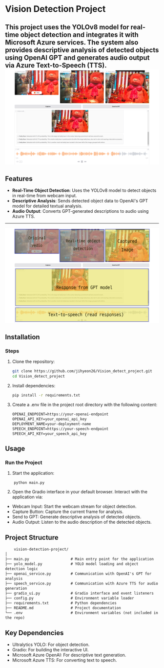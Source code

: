 # Vision Detection Project

This project uses the YOLOv8 model for real-time object detection and integrates it with Microsoft Azure services. The system also provides descriptive analysis of detected objects using OpenAI GPT and generates audio output via Azure Text-to-Speech (TTS).
![UI Screenshot](results/result.png)<br>
---

## Features

- **Real-Time Object Detection**: Uses the YOLOv8 model to detect objects in real-time from webcam input.
- **Descriptive Analysis**: Sends detected object data to OpenAI's GPT model for detailed textual analysis.
- **Audio Output**: Converts GPT-generated descriptions to audio using Azure TTS.

---

![UI Screenshot](results/result_describe.png)

## Installation

### Steps
1. Clone the repository:
   ```bash
   git clone https://github.com/jihyeon26/Vision_detect_project.git
   cd Vision_detect_project
   ```
2. Install dependencies:
    ```bash
    pip install -r requirements.txt
    ```
3. Create a .env file in the project root directory with the following content:
    ```env
    OPENAI_ENDPOINT=https://your-openai-endpoint
    OPENAI_API_KEY=your_openai_api_key
    DEPLOYMENT_NAME=your-deployment-name
    SPEECH_ENDPOINT=https://your-speech-endpoint
    SPEECH_API_KEY=your_speech_api_key
    ```

## Usage

### Run the Project
1. Start the application:
```
    python main.py
```

2. Open the Gradio interface in your default browser. Interact with the application via:
- Webcam Input: Start the webcam stream for object detection.
- Capture Button: Capture the current frame for analysis.
- Send to GPT: Generate descriptive analysis of detected objects.
- Audio Output: Listen to the audio description of the detected objects.

## Project Structure
```
    vision-detection-project/
│
├── main.py                   # Main entry point for the application
├── yolo_model.py             # YOLO model loading and object detection logic
├── openai_service.py         # Communication with OpenAI's GPT for analysis
├── speech_service.py         # Communication with Azure TTS for audio generation
├── gradio_ui.py              # Gradio interface and event listeners
├── config.py                 # Environment variable loader
├── requirements.txt          # Python dependencies
├── README.md                 # Project documentation
└── .env                      # Environment variables (not included in the repo)
```

## Key Dependencies
- Ultralytics YOLO: For object detection.
- Gradio: For building the interactive UI.
- Microsoft Azure OpenAI: For descriptive text generation.
- Microsoft Azure TTS: For converting text to speech.
